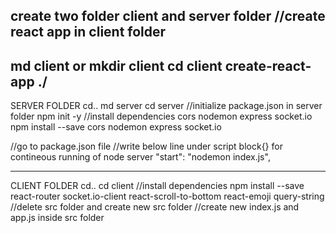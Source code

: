 create two folder client and server folder
//create react app in client folder
-------------------------------------
md client or mkdir client
cd client
create-react-app ./
-------------------------------------
SERVER FOLDER
cd..
md server 
cd server
//initialize package.json in server folder
npm init -y
//install dependencies cors nodemon express socket.io
npm install --save cors nodemon express socket.io

//go to package.json file
//write below line under script block{} for contineous running of node server
 "start": "nodemon index.js",

-------------------------------------------
CLIENT FOLDER
cd..
cd client
//install dependencies
npm install --save react-router socket.io-client react-scroll-to-bottom react-emoji query-string
//delete src folder and create new src folder
//create new index.js and app.js inside src folder